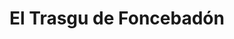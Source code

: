 ---
title: "El Trasgu de Foncebadón"
url: /foncebadon/el-trasgu-de-foncebadon/
shop: Lebensmittel
---